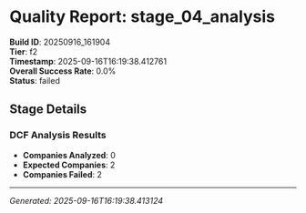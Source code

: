 # Quality Report: stage_04_analysis

**Build ID**: 20250916_161904  
**Tier**: f2  
**Timestamp**: 2025-09-16T16:19:38.412761  
**Overall Success Rate**: 0.0%  
**Status**: failed

## Stage Details

### DCF Analysis Results

- **Companies Analyzed**: 0
- **Expected Companies**: 2
- **Companies Failed**: 2

---
*Generated: 2025-09-16T16:19:38.413124*
